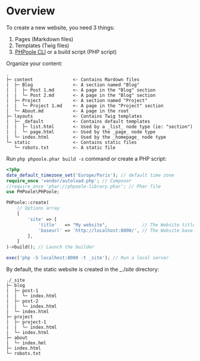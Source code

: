 # Overview

To create a new website, you need 3 things:
 1. Pages (Markdown files)
 2. Templates (Twig files)
 3. [PHPoole CLI](https://github.com/Narno/PHPoole) or a build script (PHP script)

Organize your content:
```
.
├─ content               <- Contains Mardown files
|  ├─ Blog               <- A section named "Blog"
|  |  ├─ Post 1.md       <- A page in the "Blog" section
|  |  └─ Post 2.md       <- A page in the "Blog" section
|  ├─ Project            <- A section named "Project"
|  |  └─ Project 1.md    <- A page in the "Project" section
|  └─ About.md           <- A page in the root
├─ layouts               <- Contains Twig templates
|  ├─ _default           <- Contains default templates
|  |  ├─ list.html       <- Used by a _list_ node type (ie: "section")
|  |  └─ page.html       <- Used by the _page_ node type
|  └─ index.html         <- Used by the _homepage_ node type
└─ static                <- Contains static files
   └─ robots.txt         <- A static file
```

Run ```php phpoole.phar build -s``` command or create a PHP script:
```php
<?php
date_default_timezone_set('Europe/Paris'); // default time zone
require_once 'vendor/autoload.php'; // Composer
//require_once 'phar://phpoole-library.phar'; // Phar file
use PHPoole\PHPoole;

PHPoole::create(
    // Options array
    [
        'site' => [
            'title'   => "My website",             // The Website title
            'baseurl' => 'http://localhost:8000/', // The Website base URL
        ],
    ]
)->build(); // Launch the builder

exec('php -S localhost:8000 -t _site'); // Run a local server
```

By default, the static website is created in the _./_site_ directory:
```
./_site
├─ blog
|  ├─ post-1
|  |  └─ index.html
|  ├─ post-2
|  |  └─ index.html
|  └─ index.html
├─ project
|  ├─ project-1
|  |  └─ index.html
|  └─ index.html
├─ about
|  └─ index.hml
├─ index.html
└─ robots.txt
```
